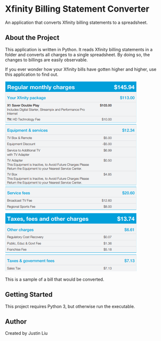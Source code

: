 # Xfinity Billing Statement Converter

An application that converts Xfinity billing statements to a spreadsheet.

## About the Project

This application is written in Python. It reads Xfinity billing statements in a folder and converts all charges to a single spreadsheet. By doing so, the changes to billings are easily observable.

If you ever wonder how your Xfinity bills have gotten higher and higher, use this application to find out.

![A snippet of an Xfinity billing page, showing its charges.](./img/preview.png)

This is a sample of a bill that would be converted.

## Getting Started

This project requires Python 3, but otherwise run the executable.

## Author
Created by Justin Liu

